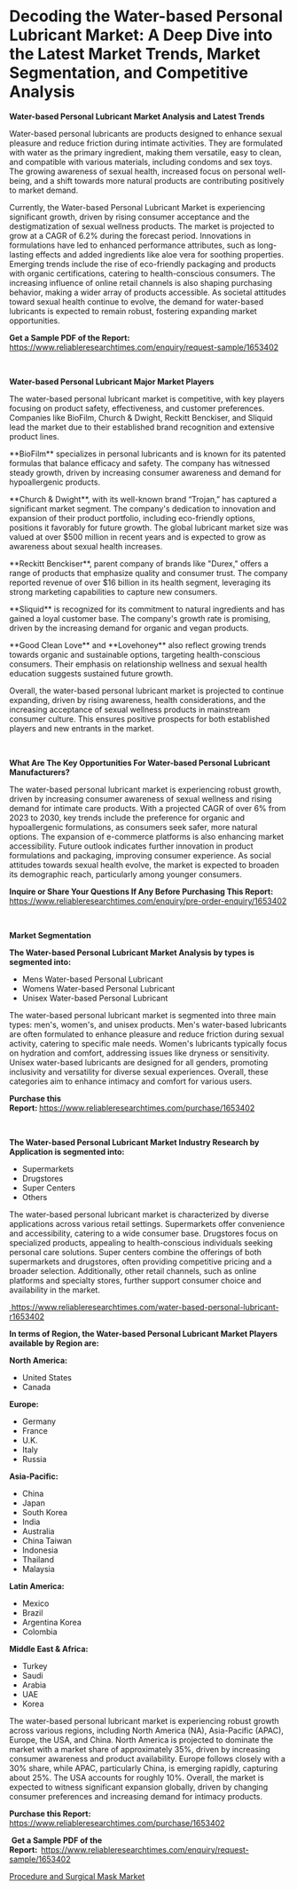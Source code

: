 <p><h1>Decoding the Water-based Personal Lubricant Market: A Deep Dive into the Latest Market Trends, Market Segmentation, and Competitive Analysis</h1></p><p><strong>Water-based Personal Lubricant Market Analysis and Latest Trends</strong></p>
<p><p>Water-based personal lubricants are products designed to enhance sexual pleasure and reduce friction during intimate activities. They are formulated with water as the primary ingredient, making them versatile, easy to clean, and compatible with various materials, including condoms and sex toys. The growing awareness of sexual health, increased focus on personal well-being, and a shift towards more natural products are contributing positively to market demand.</p><p>Currently, the Water-based Personal Lubricant Market is experiencing significant growth, driven by rising consumer acceptance and the destigmatization of sexual wellness products. The market is projected to grow at a CAGR of 6.2% during the forecast period. Innovations in formulations have led to enhanced performance attributes, such as long-lasting effects and added ingredients like aloe vera for soothing properties. Emerging trends include the rise of eco-friendly packaging and products with organic certifications, catering to health-conscious consumers. The increasing influence of online retail channels is also shaping purchasing behavior, making a wider array of products accessible. As societal attitudes toward sexual health continue to evolve, the demand for water-based lubricants is expected to remain robust, fostering expanding market opportunities.</p></p>
<p><strong>Get a Sample PDF of the Report:&nbsp;</strong> <a href="https://www.reliableresearchtimes.com/enquiry/request-sample/1653402?utm_campaign=2292&utm_medium=2&utm_source=Github&utm_content=ia&utm_term=09022025&utm_id=water-based-personal-lubricant">https://www.reliableresearchtimes.com/enquiry/request-sample/1653402</a></p>
<p>&nbsp;</p>
<p><strong>Water-based Personal Lubricant Major Market Players</strong></p>
<p><p>The water-based personal lubricant market is competitive, with key players focusing on product safety, effectiveness, and customer preferences. Companies like BioFilm, Church & Dwight, Reckitt Benckiser, and Sliquid lead the market due to their established brand recognition and extensive product lines.</p><p>**BioFilm** specializes in personal lubricants and is known for its patented formulas that balance efficacy and safety. The company has witnessed steady growth, driven by increasing consumer awareness and demand for hypoallergenic products. </p><p>**Church & Dwight**, with its well-known brand “Trojan,” has captured a significant market segment. The company's dedication to innovation and expansion of their product portfolio, including eco-friendly options, positions it favorably for future growth. The global lubricant market size was valued at over $500 million in recent years and is expected to grow as awareness about sexual health increases.</p><p>**Reckitt Benckiser**, parent company of brands like "Durex," offers a range of products that emphasize quality and consumer trust. The company reported revenue of over $16 billion in its health segment, leveraging its strong marketing capabilities to capture new consumers.</p><p>**Sliquid** is recognized for its commitment to natural ingredients and has gained a loyal customer base. The company's growth rate is promising, driven by the increasing demand for organic and vegan products. </p><p>**Good Clean Love** and **Lovehoney** also reflect growing trends towards organic and sustainable options, targeting health-conscious consumers. Their emphasis on relationship wellness and sexual health education suggests sustained future growth.</p><p>Overall, the water-based personal lubricant market is projected to continue expanding, driven by rising awareness, health considerations, and the increasing acceptance of sexual wellness products in mainstream consumer culture. This ensures positive prospects for both established players and new entrants in the market.</p></p>
<p>&nbsp;</p>
<p><strong>What Are The Key Opportunities For Water-based Personal Lubricant Manufacturers?</strong></p>
<p><p>The water-based personal lubricant market is experiencing robust growth, driven by increasing consumer awareness of sexual wellness and rising demand for intimate care products. With a projected CAGR of over 6% from 2023 to 2030, key trends include the preference for organic and hypoallergenic formulations, as consumers seek safer, more natural options. The expansion of e-commerce platforms is also enhancing market accessibility. Future outlook indicates further innovation in product formulations and packaging, improving consumer experience. As social attitudes towards sexual health evolve, the market is expected to broaden its demographic reach, particularly among younger consumers.</p></p>
<p><strong>Inquire or Share Your Questions If Any Before Purchasing This Report:</strong> <a href="https://www.reliableresearchtimes.com/enquiry/pre-order-enquiry/1653402?utm_campaign=2292&utm_medium=2&utm_source=Github&utm_content=ia&utm_term=09022025&utm_id=water-based-personal-lubricant">https://www.reliableresearchtimes.com/enquiry/pre-order-enquiry/1653402</a></p>
<p>&nbsp;</p>
<p><strong>Market Segmentation</strong></p>
<p><strong>The Water-based Personal Lubricant Market Analysis by types is segmented into:</strong></p>
<p><ul><li>Mens Water-based Personal Lubricant</li><li>Womens Water-based Personal Lubricant</li><li>Unisex Water-based Personal Lubricant</li></ul></p>
<p><p>The water-based personal lubricant market is segmented into three main types: men's, women's, and unisex products. Men's water-based lubricants are often formulated to enhance pleasure and reduce friction during sexual activity, catering to specific male needs. Women's lubricants typically focus on hydration and comfort, addressing issues like dryness or sensitivity. Unisex water-based lubricants are designed for all genders, promoting inclusivity and versatility for diverse sexual experiences. Overall, these categories aim to enhance intimacy and comfort for various users.</p></p>
<p><strong>Purchase this Report:&nbsp;</strong><a href="https://www.reliableresearchtimes.com/purchase/1653402?utm_campaign=2292&utm_medium=2&utm_source=Github&utm_content=ia&utm_term=09022025&utm_id=water-based-personal-lubricant">https://www.reliableresearchtimes.com/purchase/1653402</a></p>
<p>&nbsp;</p>
<p><strong>The Water-based Personal Lubricant Market Industry Research by Application is segmented into:</strong></p>
<p><ul><li>Supermarkets</li><li>Drugstores</li><li>Super Centers</li><li>Others</li></ul></p>
<p><p>The water-based personal lubricant market is characterized by diverse applications across various retail settings. Supermarkets offer convenience and accessibility, catering to a wide consumer base. Drugstores focus on specialized products, appealing to health-conscious individuals seeking personal care solutions. Super centers combine the offerings of both supermarkets and drugstores, often providing competitive pricing and a broader selection. Additionally, other retail channels, such as online platforms and specialty stores, further support consumer choice and availability in the market.</p></p>
<p><a href="https://www.reliableresearchtimes.com/water-based-personal-lubricant-r1653402?utm_campaign=2292&utm_medium=2&utm_source=Github&utm_content=ia&utm_term=09022025&utm_id=water-based-personal-lubricant">&nbsp;https://www.reliableresearchtimes.com/water-based-personal-lubricant-r1653402</a></p>
<p><strong>In terms of Region, the Water-based Personal Lubricant Market Players available by Region are:</strong></p>
<p>
    <p> <strong> North America: </strong>
        <ul>
            <li>United States</li>
            <li>Canada</li>
        </ul>
        </p> 
    <p> <strong> Europe: </strong>
        <ul>
            <li>Germany</li>
            <li>France</li>
            <li>U.K.</li>
            <li>Italy</li>
            <li>Russia</li>
        </ul>
        </p> 
    <p> <strong> Asia-Pacific: </strong>
        <ul>
            <li>China</li>
            <li>Japan</li>
            <li>South Korea</li>
            <li>India</li>
            <li>Australia</li>
            <li>China Taiwan</li>
            <li>Indonesia</li>
            <li>Thailand</li>
            <li>Malaysia</li>
        </ul>
        </p> 
    <p> <strong> Latin America: </strong>
        <ul>
            <li>Mexico</li>
            <li>Brazil</li>
            <li>Argentina Korea</li>
            <li>Colombia</li>
        </ul>
        </p> 
    <p> <strong> Middle East & Africa: </strong>
        <ul>
            <li>Turkey</li>
            <li>Saudi</li>
            <li>Arabia</li>
            <li>UAE</li>
            <li>Korea</li>
        </ul>
    </p>
    </p>
<p><p>The water-based personal lubricant market is experiencing robust growth across various regions, including North America (NA), Asia-Pacific (APAC), Europe, the USA, and China. North America is projected to dominate the market with a market share of approximately 35%, driven by increasing consumer awareness and product availability. Europe follows closely with a 30% share, while APAC, particularly China, is emerging rapidly, capturing about 25%. The USA accounts for roughly 10%. Overall, the market is expected to witness significant expansion globally, driven by changing consumer preferences and increasing demand for intimacy products.</p></p>
<p><strong>Purchase this Report: </strong><a href="https://www.reliableresearchtimes.com/purchase/1653402?utm_campaign=2292&utm_medium=2&utm_source=Github&utm_content=ia&utm_term=09022025&utm_id=water-based-personal-lubricant">https://www.reliableresearchtimes.com/purchase/1653402</a></p>
<p>&nbsp;<strong>Get a Sample PDF of the Report:&nbsp;&nbsp;</strong><a href="https://www.reliableresearchtimes.com/enquiry/request-sample/1653402?utm_campaign=2292&utm_medium=2&utm_source=Github&utm_content=ia&utm_term=09022025&utm_id=water-based-personal-lubricant">https://www.reliableresearchtimes.com/enquiry/request-sample/1653402</a></p>
<p><strong></strong></p>
<p><p><a href="https://github.com/alberthagorsuch/Market-Research-Report-List-1/blob/main/procedure-and-surgical-mask-market.md?utm_campaign=2292&utm_medium=2&utm_source=Github&utm_content=ia&utm_term=09022025&utm_id=water-based-personal-lubricant">Procedure and Surgical Mask Market</a></p></p>